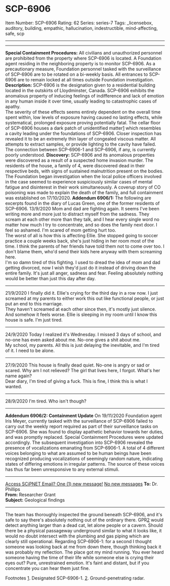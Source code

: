 # SCP-6906
Item Number: SCP-6906
Rating: 62
Series: series-7
Tags: _licensebox, auditory, building, empathic, hallucination, indestructible, mind-affecting, safe, scp

---

* * *
**Special Containment Procedures:** All civilians and unauthorized personnel are prohibited from the property where SCP-6906 is located. A Foundation agent residing in the neighboring property is to monitor SCP-6906. As a precautionary measure, Foundation personnel tasked with the surveillance of SCP-6906 are to be rotated on a bi-weekly basis.
All entrances to SCP-6906 are to remain locked at all times outside Foundation investigation.
**Description:** SCP-6906 is the designation given to a residential building located in the outskirts of Lloydminster, Canada. SCP-6906 exhibits the anomalous property of inducing feelings of indifference and lack of emotion in any human inside it over time, usually leading to catastrophic cases of apathy.  
The severity of these effects seems entirely dependent on the overall time spent within, low levels of exposure having caused no lasting effects, while systematical, prolonged exposure proving potentially fatal.
The cellar floor of SCP-6906 houses a dark patch of unidentified matter[1](javascript:;) which resembles a cavity leading under the foundations of SCP-6906. Closer inspection has revealed it to be an extremely thin layer of congealed viscous matter. All attempts to extract samples, or provide lighting to the cavity have failed. The connection between SCP-6906-1 and SCP-6906, if any, is currently poorly understood.
**Discovery:** SCP-6906 and its anomalous properties were discovered as a result of a suspected home invasion murder. The residents of the house, a family of 4, were discovered dead in their respective beds, with signs of sustained malnutrition present on the bodies.
The Foundation began investigation when the local police officers involved in the case seemed to experience suspiciously similar cases of mental fatigue and disinterest in their work simultaneously. A coverup story of CO poisoning was made to explain the death of the family, and full containment was established on 17/10/2020.
**Addendum 6906/1:**
The following are excerpts found in the diary of Lucas Green, one of the former residents of SCP-6906.
13/9/2020
Mom and dad are fighting again. It seems I've been writing more and more just to distract myself from the sadness. They scream at each other more than they talk, and I hear every single word no matter how much I try to concentrate, and so does the family next door. I feel so ashamed. I'm scared of mom getting hurt too.  
The worst of all is how this is affecting Ellie. She stopped going to soccer practice a couple weeks back, she's just hiding in her room most of the time. I think the parents of her friends have told them not to come over too. I don't blame them, who'd send their kids here anyway with them screaming here.  
I'm so damn tired of this fighting. I used to dread the idea of mom and dad getting divorced, now I wish they'd just do it instead of driving down the entire family. It's just all anger, sadness and fear. Feeling absolutely nothing would be better than just this day after day.
* * *
21/9/2020
I finally did it. Ellie's crying for the third day in a row now. I just screamed at my parents to either work this out like functional people, or just put an end to this marriage.  
They haven't screamed at each other since then, it's mostly just silence. And somehow it feels worse. Ellie is sleeping in my room until I know this house is safe. I'm just tired.
* * *
24/9/2020
Today I realized it's Wednesday. I missed 3 days of school, and no-one has even asked about me. No-one gives a shit about me.  
My school, my parents. All this is just delaying the inevitable, and I'm tired of it. I need to be alone.
* * *
27/9/2020
This house is finally dead quiet. No-one is angry or sad or scared. Why am I not relieved? The girl that lives here, I forgot. What's her name again?  
Dear diary, I'm tired of giving a fuck. This is fine, I think this is what I wanted.
* * *
28/9/2020
I'm tired. Who isn't though?
* * *
**Addendum 6906/2: Containment Update**
On 19/11/2020 Foundation agent Iris Meyer, currently tasked with the surveillance of SCP-6906 failed to carry out the weekly report required as part of their surveillance tasks on SCP-6906. She was found to display apathetic behavior towards her duties, and was promptly replaced. Special Containment Procedures were updated accordingly.
The subsequent investigation into SCP-6906 revealed the presence of vocalizations emanating from SCP-6906-1. A total of 4 different voices belonging to what are assumed to be human beings have been recognized producing vocalizations of seemingly random nature, indicating states of differing emotions in irregular patterns. The source of these voices has thus far been unresponsive to any external stimuli.
* * *
[Access SCiPNET Email? One (1) new message!](javascript:;)
[No new messages](javascript:;)
**To:** Dr. Phillips  
**From:** Researcher Grant  
**Subject:** Geological findings
* * *
The team has thoroughly inspected the ground beneath SCP-6906, and it's safe to say there's absolutely nothing out of the ordinary there. GPR[2](javascript:;) would detect anything larger than a dead cat, let alone people or a cavern. Should there be a physical passageway underground similar to what it looks like, it would no doubt intersect with the plumbing and gas piping which are clearly still operational.
Regarding SCP-6906-1: for a second I thought someone was looking back at me from down there, though thinking back it was probably my reflection. The place got my mind running. You ever heard someone having the time of their life while someone else is crying their eyes out? Pure, unrestrained emotion. It's faint and distant, but if you concentrate you can hear them just fine.
  

Footnotes
[1](javascript:;). Designated SCP-6906-1.
[2](javascript:;). Ground-penetrating radar.